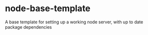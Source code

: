 # node-base-template
A base template for setting up a working node server, with up to date package dependencies
